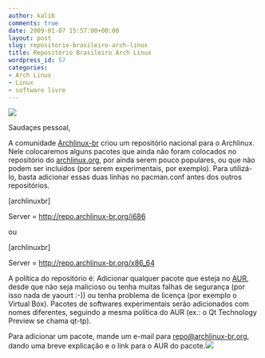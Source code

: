 ```yaml
---
author: kalib
comments: true
date: 2009-01-07 15:57:00+00:00
layout: post
slug: repositorio-brasileiro-arch-linux
title: Repositório Brasileiro Arch Linux
wordpress_id: 57
categories:
- Arch Linux
- Linux
- software livre
---
```


[![](http://kalib.pre.hw40.webservidor.net/wordpress/wp-content/uploads/2009/02/repobr.png)](http://kalib.pre.hw40.webservidor.net/wordpress/wp-content/uploads/2009/02/repobr.png)




Saudaçes pessoal,




A comunidade [Archlinux-br](http://www.archlinux-br.org/) criou um repositório nacional para o Archlinux. Nele colocaremos alguns pacotes que ainda não foram colocados no repositório do [archlinux.org](http://archlinux.org/), por ainda serem pouco populares, ou que não podem ser incluídos (por serem experimentais, por exemplo). Para utilizá-lo, basta adicionar essas duas linhas no pacman.conf antes dos outros repositórios.




[archlinuxbr]  

Server = http://repo.archlinux-br.org/i686




ou




[archlinuxbr]  

Server = http://repo.archlinux-br.org/x86_64




A política do repositório é: Adicionar qualquer pacote que esteja no [AUR](http://aur.archlinux.org/), desde que não seja malicioso ou tenha muitas falhas de segurança (por isso nada de yaourt :-)) ou tenha problema de licença (por exemplo o Virtual Box). Pacotes de softwares experimentais serão adicionados com nomes diferentes, seguindo a mesma política do AUR (ex.: o Qt Technology Preview se chama qt-tp).




Para adicionar um pacote, mande um e-mail para repo@archlinux-br.org, dando uma breve explicação e o link para o AUR do pacote.[![](http://img376.imageshack.us/img376/8000/userbar635980sd7.gif)](http://img376.imageshack.us/img376/8000/userbar635980sd7.gif)



